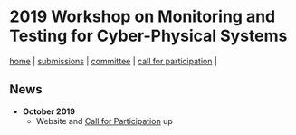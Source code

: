 # 2019 Workshop on Monitoring and Testing for Cyber-Physical Systems
[home](index.html) \| [submissions](submit.html) \| [committee](committee.html) \| [call for participation](cfp.html) \| 

## News
- **October 2019**
  - Website and [Call for Participation](cfp.html) up
